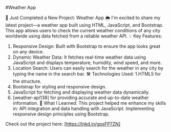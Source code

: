 #Weather App

🚀 Just Completed a New Project: Weather App 🌦️
I'm excited to share my latest project—a weather app built using HTML, JavaScript, and Bootstrap. This app allows users to check the current weather conditions of any city worldwide using data fetched from a reliable weather API.
💡 Key Features:
1. Responsive Design: Built with Bootstrap to ensure the app looks great on any device.
2. Dynamic Weather Data: It fetches real-time weather data using JavaScript and displays temperature, humidity, wind speed, and more.
3. Location Search: Users can easily search for the weather in any city by typing the name in the search bar.
🛠️ Technologies Used:
1.HTML5 for the structure.
2. Bootstrap for styling and responsive design.
3. JavaScript for fetching and displaying weather data dynamically.
4. [weather-api138] for providing accurate and up-to-date weather information.
🌟 What I Learned:
This project helped me enhance my skills in:
API integration and data handling with JavaScript.
Implementing responsive design principles using Bootstrap.

Check out the project here: [https://lnkd.in/gpsFP7ZN]
